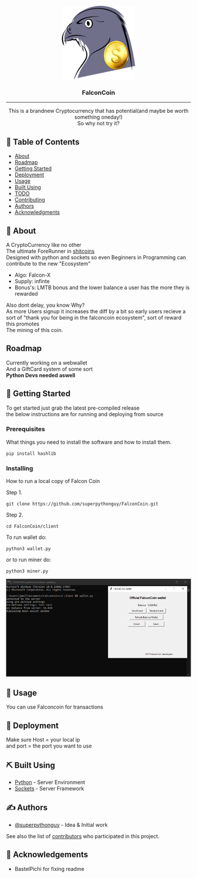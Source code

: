<p align="center">
  <a href="" rel="noopener">
 <img width=200px height=200px src="client\falconcoin.png" alt="Project logo"></a>
</p>

<h3 align="center">FalconCoin</h3>

<div align="center">


</div>

---

<p align="center"> This is a brandnew Cryptocurrency that has potential(and maybe be worth something oneday!)<br/>So why not try it?
    <br> 
</p>

## 📝 Table of Contents

- [About](#about)
- [Roadmap](#roadmap)
- [Getting Started](#getting_started)
- [Deployment](#deployment)
- [Usage](#usage)
- [Built Using](#built_using)
- [TODO](../TODO.md)
- [Contributing](../CONTRIBUTING.md)
- [Authors](#authors)
- [Acknowledgments](#acknowledgement)

## 🧐 About <a name = "about"></a>

A CryptoCurrency like no other<br/>
The ultimate ForeRunner in [shitcoins](https://www.investopedia.com/terms/s/shitcoin.asp)<br/>
Designed with python and sockets so even Beginners in Programming can contribute to the new "Ecosystem"

- Algo: Falcon-X<br/>
- Supply: infinte<br/>
- Bonus's: LMTB bonus and the lower balance a user has the more they is rewarded<br/>

Also dont delay, you know Why?<br/>
As more Users signup it increases the diff by a bit so early users recieve a sort of "thank you for being in the falconcoin ecosystem",
sort of reward this promotes<br/>
The mining of this coin.

## Roadmap <a name = "roadmap"></a>

Currently working on a webwallet<br/>
And a GiftCard system of some sort<br/>
**Python Devs needed aswell**

## 🏁 Getting Started <a name = "getting_started"></a>

To get started just grab the latest pre-compiled release<br/>
the below instructions are for running and deploying from source

### Prerequisites

What things you need to install the software and how to install them.

```
pip install hashlib
```

### Installing

How to run a local copy of Falcon Coin

Step 1.

```
git clone https://github.com/superpythonguy/FalconCoin.git
```

Step 2.

```
cd FalconCoin/client
```

To run wallet do:

```
python3 wallet.py
```

or to run miner do:

```
python3 miner.py
```

<img src="client\demo.png" alt="Project logo"></a>

## 🎈 Usage <a name="usage"></a>

You can use Falconcoin for transactions<br/>

## 🚀 Deployment <a name = "deployment"></a>

Make sure Host = your local ip<br/>
and port = the port you want to use

## ⛏️ Built Using <a name = "built_using"></a>

- [Python](https://python.org/) - Server Environment
- [Sockets](https://docs.python.org/3/library/socket.html) - Server Framework

## ✍️ Authors <a name = "authors"></a>

- [@superpythonguy](https://github.com/superpythonguy) - Idea & Initial work

See also the list of [contributors](https://github.com/superpythonguy/FalconCoin/contributors) who participated in this project.

## 🎉 Acknowledgements <a name = "acknowledgement"></a>

- BastelPichi for fixing readme
